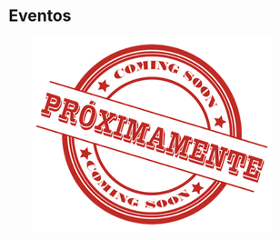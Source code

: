 # Eventos

<figure><img src="../../.gitbook/assets/image (1) (1) (1).png" alt=""><figcaption></figcaption></figure>
